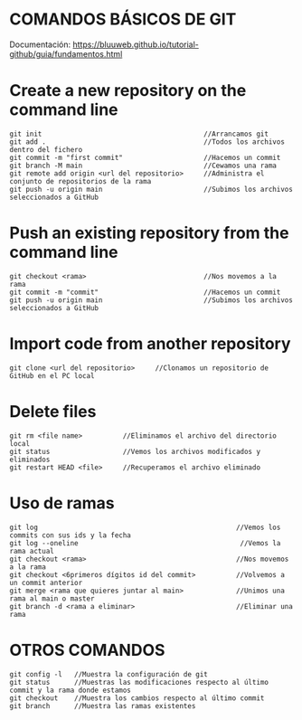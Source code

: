 # COMANDOS BÁSICOS DE GIT
Documentación: https://bluuweb.github.io/tutorial-github/guia/fundamentos.html 
# Create a new repository on the command line
    git init                                        //Arrancamos git
    git add .                                       //Todos los archivos dentro del fichero
    git commit -m "first commit"                    //Hacemos un commit
    git branch -M main                              //Cewamos una rama
    git remote add origin <url del repositorio>     //Administra el conjunto de repositorios de la rama
    git push -u origin main                         //Subimos los archivos seleccionados a GitHub

# Push an existing repository from the command line
    git checkout <rama>                             //Nos movemos a la rama
    git commit -m "commit"                          //Hacemos un commit
    git push -u origin main                         //Subimos los archivos seleccionados a GitHub

# Import code from another repository
    git clone <url del repositorio>     //Clonamos un repositorio de GitHub en el PC local

# Delete files
    git rm <file name>          //Eliminamos el archivo del directorio local
    git status                  //Vemos los archivos modificados y eliminados
    git restart HEAD <file>     //Recuperamos el archivo eliminado

# Uso de ramas
    git log                                                 //Vemos los commits con sus ids y la fecha
    git log --oneline                                        //Vemos la rama actual
    git checkout <rama>                                     //Nos movemos a la rama
    git checkout <6primeros dígitos id del commit>          //Volvemos a un commit anterior
    git merge <rama que quieres juntar al main>             //Unimos una rama al main o master
    git branch -d <rama a eliminar>                         //Eliminar una rama
    
# OTROS COMANDOS
    git config -l   //Muestra la configuración de git
    git status      //Muestras las modificaciones respecto al último commit y la rama donde estamos
    git checkout    //Muestra los cambios respecto al último commit
    git branch      //Muestra las ramas existentes
